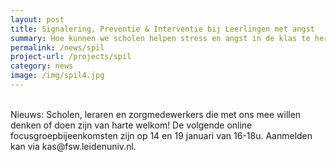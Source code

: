```yaml
---
layout: post
title: Signalering, Preventie & Interventie bij Leerlingen met angst
summary: Hoe kunnen we scholen helpen stress en angst in de klas te herkennen en te voorkomen en samen met scholen leerlingen snel de juiste ondersteuning bieden? Doe mee met het SPIL-programma!
permalink: /news/spil
project-url: /projects/spil
category: news
image: /img/spil4.jpg
---
```

<br>
Nieuws:
Scholen, leraren en zorgmedewerkers die met ons mee willen denken of doen zijn van harte welkom! De volgende online focusgroepbijeenkomsten zijn op 14 en 19 januari van 16-18u. Aanmelden kan via kas@fsw.leidenuniv.nl.
